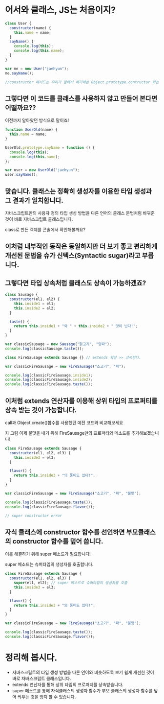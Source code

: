 # 어서와 클래스, JS는 처음이지?

```javascript
class User {
  constructor(name) {
    this.name = name;
  }
  sayName() {
    console.log(this);
    console.log(this.name);
  }
}

var me = new User("jaehyun");
me.sayName();

//constructor 메서드는 우리가 앞에서 예기해본 Object.prototype.contructor 와는 다릅니다. 클래스의 생성자 함수라고 할 수 있습니다.
```

## 그렇다면 이 코드를 클래스를 사용하지 않고 만들어 본다면 어떨까요??

이전까지 알아왔던 방식으로 말이죠!

```javascript
function UserOld(name) {
  this.name = name;
}

UserOld.prototype.sayName = function () {
  console.log(this);
  console.log(this.name);
};

var user = new UserOld("jaehyun");
user.sayName();
```

## 맞습니다. 클래스는 정확히 생성자를 이용한 타입 생성과 그 결과가 일치합니다.

자바스크립트만의 사용자 정의 타입 생성 방법을 다른 언어의 클래스 문법처럼 바꿔준 것이 바로 자바스크립트 클래스입니다.

class로 만든 객체를 콘솔에서 확인해볼까요?

## 이처럼 내부적인 동작은 동일하지만 더 보기 좋고 편리하게 개선된 문법을 슈가 신텍스(Syntactic sugar)라고 부릅니다.

## 그렇다면 타입 상속처럼 클래스도 상속이 가능하겠죠?

```javascript
class Sausage {
  constructor(el1, el2) {
    this.inside1 = el1;
    this.inside2 = el2;
  }

  taste() {
    return this.inside1 + "와 " + this.inside2 + " 맛이 난다!";
  }
}

var classicSausage = new Sausage("닭고기", "양파");
console.log(classicSausage.taste());

class FireSausage extends Sausage {} // extends 확장 >> 상속한다.

var classicFireSausage = new FireSausage("소고기", "파");

console.log(classicFireSausage.inside1);
console.log(classicFireSausage.inside2);
console.log(classicFireSausage.taste());
```

## 이처럼 extends 연산자를 이용해 상위 타입의 프로퍼티를 상속 받는 것이 가능합니다.

call과 Object.create()함수를 사용했던 예전 코드와 비교해보세요

자 그럼 이제 불맛을 내기 위해 FireSausage만의 프로퍼티와 메소드를 추가해보겠습니다!

```javascript
class FireSausage extends Sausage {
  constructor(el1, el2, el3) {
    this.inside3 = el3;
  }

  flavor() {
    return this.inside3 + "의 풍미도 있다!";
  }
}

var classicFireSausage = new FireSausage("소고기", "파", "불맛");

console.log(classicFireSausage.taste());
console.log(classicFireSausage.flavor());

// super constructor error
```

## 자식 클래스에 constructor 함수를 선언하면 부모클래스의 constructor 함수를 덮어 씁니다.

이를 해결하기 위해 super 메소드가 필요합니다!

super 메소드는 슈퍼타입의 생성자를 호출합니다.

```javascript
class FireSausage extends Sausage {
  constructor(el1, el2, el3) {
    super(el1, el2); // super 메소드로 슈퍼타입의 생성자를 호출
    this.inside3 = el3;
  }

  flavor() {
    return this.inside3 + "의 풍미도 있다!";
  }
}

var classicFireSausage = new FireSausage("소고기", "파", "불맛");

console.log(classicFireSausage.taste());
console.log(classicFireSausage.flavor());
```

# 정리해 봅시다.

- 자바스크립트의 타입 생성 방법을 다른 언어와 비슷하도록 보기 쉽게 개선한 것이 바로 자바스크립트 클래스입니다.
- extends 연산자를 통해 상위 타입의 프로퍼티를 상속받습니다.
- super 메소드를 통해 자식클래스의 생성자 함수가 부모 클래스의 생성자 함수를 덮어 씌우는 것을 방지 할 수 있습니다.
